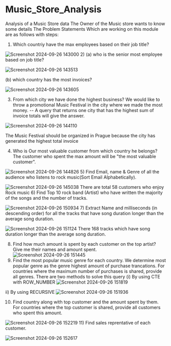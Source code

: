 # Music_Store_Analysis
Analysis of a Music Store data 
The Owner of the Music store wants to know some details
The Problem Statements Which are working on this module are as follows with steps:
1) Which countriy have the max employees based on their job title?

![Screenshot 2024-09-26 143000](https://github.com/user-attachments/assets/3dab8556-d405-4c7b-a279-8598a875ef42)
2) (a) who is the senior most employee based on job title?

![Screenshot 2024-09-26 143513](https://github.com/user-attachments/assets/2cfdacf5-852d-4ae4-bcc7-cafd7cc2d748)

   (b) which country has the most invoices?
   
![Screenshot 2024-09-26 143605](https://github.com/user-attachments/assets/c06fff53-b41b-4ef8-b385-74bf78287027)

3) From which city we have done the highest business? We would like to throw a promotional Music Festival in the city where we made the most money.
   -- A query that returns one city that has the highest sum of invoice totals will give the answer.
   
![Screenshot 2024-09-26 144110](https://github.com/user-attachments/assets/192ca2da-0ba5-426a-b3de-148714acac85)

The Music Festival should be organized in Prague because the city has generated the highest total invoice

4) Who is Our most valuable customer from which country he belongs? The customer who spent the max amount will be "the most valuable customer".

![Screenshot 2024-09-26 144826](https://github.com/user-attachments/assets/79c47f46-1832-43a9-a247-5a817d9ea2c9)
5) Find Email, name & Genre of all the audience who listens to rock music(Sort Email Alphabetically).

![Screenshot 2024-09-26 145038](https://github.com/user-attachments/assets/77f9b36b-f1ee-45e5-8991-83a617e984c0)
There are total 58 customers who enjoy Rock music
6) Find Top 10 rock band (Artist) who have written the majority of the songs and the number of tracks.

![Screenshot 2024-09-26 150934](https://github.com/user-attachments/assets/8a703f48-26f4-4c3f-afe5-1487cfb20a30)
7) Extract Name and milliseconds (in descending order) for all the tracks that have song duration longer than the average song duration.

![Screenshot 2024-09-26 151124](https://github.com/user-attachments/assets/0c3f05b9-1df6-4467-a38d-e67ea9941d06)
There 168 tracks which have song duration longer than the average song duration.

8) Find how much amount is spent by each customer on the top artist? Give me their names and amount spent.
![Screenshot 2024-09-26 151445](https://github.com/user-attachments/assets/767638dd-3cfd-4409-8f51-14df2b02d086)
9) Find the most popular music genre for each country. We determine most popular genre as the genre highest amount of purchase trancations.
For countries where the maximum number of purchases is shared, provide all genres.
There are two methods to solve this query (i) By using CTE with ROW_NUMBER
![Screenshot 2024-09-26 151819](https://github.com/user-attachments/assets/ab9ac60b-ca18-4d6f-b789-430e337f5377)

ii) By using RECURSIVE
![Screenshot 2024-09-26 151936](https://github.com/user-attachments/assets/ec0e67aa-7932-4958-85d5-825a1abbdc4a)

10) Find country along with top customer and the amount spent by them. For countries where the top customer is shared, provide all customers who spent this amount.

![Screenshot 2024-09-26 152219](https://github.com/user-attachments/assets/41900d10-9f90-4632-a946-6ff728d447f5)
11) Find sales reprentative of each customer.

![Screenshot 2024-09-26 152617](https://github.com/user-attachments/assets/b169b884-5480-4a08-8f38-220ddfa8d385)
